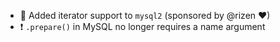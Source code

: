 - 🎉 Added iterator support to `mysql2` (sponsored by @rizen ❤)
- ❗ `.prepare()` in MySQL no longer requires a name argument
